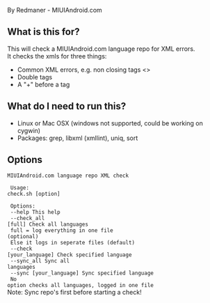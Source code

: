 By Redmaner - MIUIAndroid.com 

What is this for?
-------------------------------------------------------------------------------------
This will check a MIUIAndroid.com language repo for XML errors.<br>
It checks the xmls for three things:
- Common XML errors, e.g. non closing tags <>
- Double tags
- A "+" before a tag

What do I need to run this?
-------------------------------------------------------------------------------------
- Linux or Mac OSX (windows not supported, could be working on cygwin)
- Packages: grep, libxml (xmllint), uniq, sort

Options
-------------------------------------------------------------------------------------
<code>MIUIAndroid.com language repo XML check<br>
<br>
Usage: check.sh [option]<br>
<br>
Options:<br>
 		--help				This help<br>
		--check_all [full] 		Check all languages<br>
						full = log everything in one file (optional)<br>
						Else it logs in seperate files (default)<br>
		--check [your_language]	  	Check specified language<br>
		--sync_all			Sync all languages<br>
		--sync [your_language]		Sync specified language<br>
						No option checks all languages, logged in one file<br></code>
Note: Sync repo's first before starting a check!<br>

